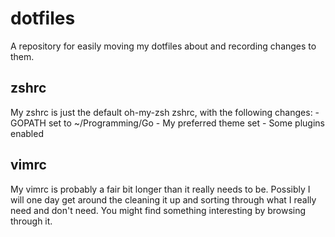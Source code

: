 dotfiles
========

A repository for easily moving my dotfiles about and recording changes to them.

zshrc
-----

My zshrc is just the default oh-my-zsh zshrc, with the following changes:
	- GOPATH set to ~/Programming/Go
	- My preferred theme set
	- Some plugins enabled

vimrc
-----

My vimrc is probably a fair bit longer than it really needs to be. Possibly I
will one day get around the cleaning it up and sorting through what I really
need and don't need. You might find something interesting by browsing through
it.

